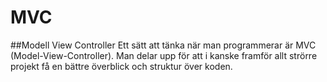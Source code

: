 MVC
======

##Modell View Controller
Ett sätt att tänka när man programmerar är MVC (Model-View-Controller). Man delar upp för att i kanske framför allt strörre projekt få en bättre överblick och struktur över koden.
